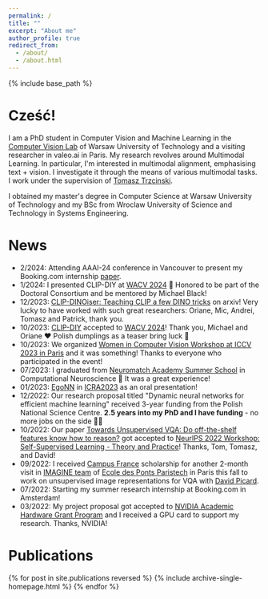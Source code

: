 ```yaml
---
permalink: /
title: ""
excerpt: "About me"
author_profile: true
redirect_from: 
  - /about/
  - /about.html
---
```


{% include base_path %}


Cześć!
======

I am a PhD student in Computer Vision and Machine Learning in the [Computer Vision Lab](https://cvlab.ii.pw.edu.pl/) of Warsaw University of Technology and a visiting researcher in valeo.ai in Paris. My research revolves around Multimodal Learning. In particular, I'm interested in multimodal alignment, emphasising text + vision. I investigate it through the means of various multimodal tasks. I work under the supervision of [Tomasz Trzcinski](http://staff.ii.pw.edu.pl/~ttrzcins/). 

I obtained my master's degree in Computer Science at Warsaw University of Technology and my BSc from Wroclaw University of Science and Technology in Systems Engineering.


News
======
- 2/2024: Attending AAAI-24 conference in Vancouver to present my Booking.com internship [paper](https://arxiv.org/pdf/2310.19743.pdf).
- 1/2024: I presented CLIP-DIY at [WACV 2024](https://wacv2024.thecvf.com/) 🌴 Honored to be part of the Doctoral Consortium and be mentored by Michael Black!
- 12/2023: [CLIP-DINOiser: Teaching CLIP a few DINO tricks](https://wysoczanska.github.io/CLIP_DINOiser/) on arxiv! Very lucky to have worked with such great researchers: Oriane, Mic, Andrei, Tomasz and Patrick, thank you.
- 10/2023: [CLIP-DIY](https://arxiv.org/abs/2309.14289) accepted to [WACV 2024](https://wacv2024.thecvf.com/)! Thank you, Michael and Oriane ❤️ Polish dumplings as a teaser bring luck 🥟
- 10/2023: We organized [Women in Computer Vision Workshop at ICCV 2023 in Paris](https://sites.google.com/view/wicviccv2023) and it was something! Thanks to everyone who participated in the event!
- 07/2023: I graduated from [Neuromatch Academy Summer School](https://academy.neuromatch.io/) in Computational Neuroscience 🧠 It was a great experience!
- 01/2023: [EgoNN](https://github.com/jac99/Egonn) in [ICRA2023](https://www.icra2023.org/) as an oral presentation! 
- 12/2022: Our research proposal titled "Dynamic neural networks for efficient machine learning" received 3-year funding from the Polish National Science Centre. **2.5 years into my PhD and I have funding** - no more jobs on the side 👩‍🏭
- 10/2022: Our paper [Towards Unsupervised VQA: Do off-the-shelf features know how to reason?](https://arxiv.org/abs/2212.10292) got accepted to [NeurIPS 2022 Workshop: Self-Supervised Learning - Theory and Practice](https://sslneurips22.github.io/)! Thanks, Tom, Tomasz, and David!
- 09/2022: I received [Campus France](https://www.pologne.campusfrance.org/pl/program-stypendialny-sshn-na-pobyt-badawczy) scholarship for another 2-month visit in [IMAGINE team](http://imagine.enpc.fr/) of [Ecole des Ponts Paristech](http://www.enpc.fr/) in Paris this fall to work on unsupervised image representations for VQA with [David Picard](https://davidpicard.github.io/).
- 07/2022: Starting my summer research internship at Booking.com in Amsterdam!
- 03/2022: My project proposal got accepted to [NVIDIA Academic Hardware Grant Program](https://mynvidia.force.com/HardwareGrant/s/Application) and I received a GPU card to support my research. Thanks, NVIDIA!

Publications
======
{% for post in site.publications reversed %}
  {% include archive-single-homepage.html %}
{% endfor %}
